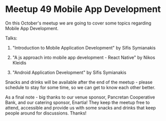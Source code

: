# Meetup 49 Mobile App Development

On this October's meetup we are going to cover some topics regarding Mobile Αpp Development.

Talks:
1. "Introduction to Mobile Application Development" by Sifis Symianakis

2. "A js approach into mobile app development - React Νative" by Nikos Kleidis

3. "Android Application Development" by Sifis Symianakis

Snacks and drinks will be available after the end of the meetup - please schedule to stay for some time, so we can get to know each other better.

As a final note - big thanks to our venue sponsor, Pancretan Cooperative Bank, and our catering sponsor, Enartia! They keep the meetup free to attend, accessible and provide us with some snacks and drinks that keep people around for discussions. Thanks!
